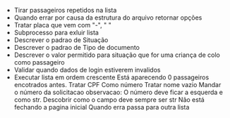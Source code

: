 * Tirar passageiros repetidos na lista
* Quando errar por causa da estrutura do arquivo retornar opções
* Tratar placa que vem com "-", " "
* Subprocesso para exluir lista
* Descrever o padrao de Situação
* Descrever o padrao de Tipo de documento
* Descrever o valor permitido para situação que for uma criança de colo como passageiro
* Validar quando dados de login estiverem invalidos
* Executar lista em ordem crescente
Está aparecendo 0 passageiros encotrados antes.
Tratar CPF Como número
Tratar nome vazio
Mandar o número da solicitacao
observacao: O número deve ficar a esquerda e como str. Descobrir como o campo deve sempre ser str
Não está fechando a pagina inicial
Quando erra passa para outra lista
